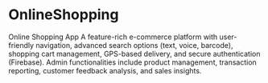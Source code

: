 # OnlineShopping
Online Shopping App A feature-rich e-commerce platform with user-friendly navigation, advanced search options (text, voice, barcode), shopping cart management, GPS-based delivery, and secure authentication (Firebase). Admin functionalities include product management, transaction reporting, customer feedback analysis, and sales insights.
